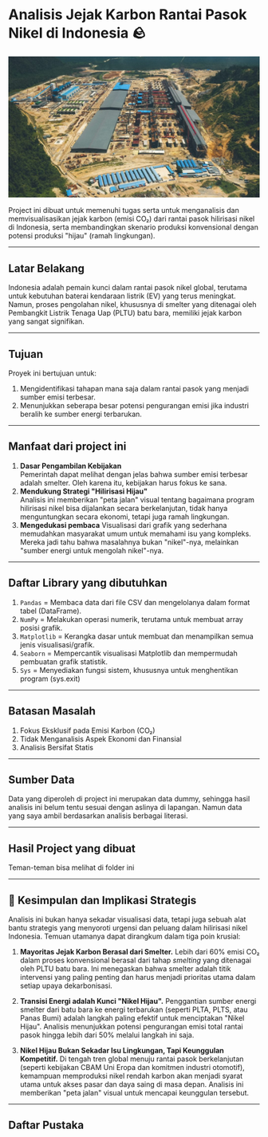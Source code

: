 # Analisis Jejak Karbon Rantai Pasok Nikel di Indonesia 🪨

![img](https://github.com/Almar-Reza-Maulana/Analisis-jejak-karbon-rantai-pasok-nikel-indonesia/blob/main/Image/Smelter-1024x576.jpg)

Project ini dibuat untuk memenuhi tugas serta untuk menganalisis dan memvisualisasikan jejak karbon (emisi CO₂) dari rantai pasok hilirisasi nikel di Indonesia, serta membandingkan skenario produksi konvensional dengan potensi produksi "hijau" (ramah lingkungan).

---

## Latar Belakang

Indonesia adalah pemain kunci dalam rantai pasok nikel global, terutama untuk kebutuhan baterai kendaraan listrik (EV) yang terus meningkat. Namun, proses pengolahan nikel, khususnya di smelter yang ditenagai oleh Pembangkit Listrik Tenaga Uap (PLTU) batu bara, memiliki jejak karbon yang sangat signifikan.

---

## Tujuan

Proyek ini bertujuan untuk:

1.  Mengidentifikasi tahapan mana saja dalam rantai pasok yang menjadi sumber emisi terbesar.
2.  Menunjukkan seberapa besar potensi pengurangan emisi jika industri beralih ke sumber energi terbarukan.

---

## Manfaat dari project ini

1. **Dasar Pengambilan Kebijakan**\
   Pemerintah dapat melihat dengan jelas bahwa sumber emisi terbesar adalah smelter. Oleh karena itu, kebijakan harus fokus ke sana.
2. **Mendukung Strategi "Hilirisasi Hijau"**\
   Analisis ini memberikan "peta jalan" visual tentang bagaimana program hilirisasi nikel bisa dijalankan secara berkelanjutan, tidak hanya menguntungkan secara ekonomi, tetapi juga ramah lingkungan.
3. **Mengedukasi pembaca**
   Visualisasi dari grafik yang sederhana memudahkan masyarakat umum untuk memahami isu yang kompleks. Mereka jadi tahu bahwa masalahnya bukan "nikel"-nya, melainkan "sumber energi untuk mengolah nikel"-nya.

---

## Daftar Library yang dibutuhkan

1. `Pandas` = Membaca data dari file CSV dan mengelolanya dalam format tabel (DataFrame).
2. `NumPy` = Melakukan operasi numerik, terutama untuk membuat array posisi grafik.
3. `Matplotlib` = Kerangka dasar untuk membuat dan menampilkan semua jenis visualisasi/grafik.
4. `Seaborn` = Mempercantik visualisasi Matplotlib dan mempermudah pembuatan grafik statistik.
5. `Sys` = Menyediakan fungsi sistem, khususnya untuk menghentikan program (sys.exit)

---

## Batasan Masalah

1. Fokus Eksklusif pada Emisi Karbon (CO₂)
2. Tidak Menganalisis Aspek Ekonomi dan Finansial
3. Analisis Bersifat Statis

---

## Sumber Data

Data yang diperoleh di project ini merupakan data dummy, sehingga hasil analisis ini belum tentu sesuai dengan aslinya di lapangan. Namun data yang saya ambil berdasarkan analisis berbagai literasi.

---

## Hasil Project yang dibuat

Teman-teman bisa melihat di folder ini

---

## 🎯 Kesimpulan dan Implikasi Strategis

Analisis ini bukan hanya sekadar visualisasi data, tetapi juga sebuah alat bantu strategis yang menyoroti urgensi dan peluang dalam hilirisasi nikel Indonesia. Temuan utamanya dapat dirangkum dalam tiga poin krusial:

1.  **Mayoritas Jejak Karbon Berasal dari Smelter.**
    Lebih dari 60% emisi CO₂ dalam proses konvensional berasal dari tahap _smelting_ yang ditenagai oleh PLTU batu bara. Ini menegaskan bahwa smelter adalah titik intervensi yang paling penting dan harus menjadi prioritas utama dalam setiap upaya dekarbonisasi.

2.  **Transisi Energi adalah Kunci "Nikel Hijau".**
    Penggantian sumber energi smelter dari batu bara ke energi terbarukan (seperti PLTA, PLTS, atau Panas Bumi) adalah langkah paling efektif untuk menciptakan "Nikel Hijau". Analisis menunjukkan potensi pengurangan emisi total rantai pasok hingga lebih dari 50% melalui langkah ini saja.

3.  **Nikel Hijau Bukan Sekadar Isu Lingkungan, Tapi Keunggulan Kompetitif.**
    Di tengah tren global menuju rantai pasok berkelanjutan (seperti kebijakan CBAM Uni Eropa dan komitmen industri otomotif), kemampuan memproduksi nikel rendah karbon akan menjadi syarat utama untuk akses pasar dan daya saing di masa depan. Analisis ini memberikan "peta jalan" visual untuk mencapai keunggulan tersebut.

---

## Daftar Pustaka
